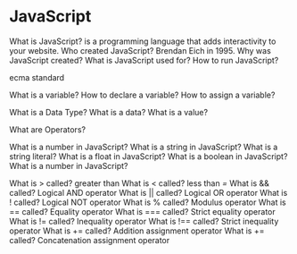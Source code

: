 # JavaScript

What is JavaScript?
  is a programming language that adds interactivity to your website.
Who created JavaScript?
  Brendan Eich in 1995.
Why was JavaScript created?
What is JavaScript used for?
How to run JavaScript?

ecma standard

What is a variable?
How to declare a variable?
How to assign a variable?

What is a Data Type?
What is a data?
What is a value?

What are Operators?

What is a number in JavaScript?
What is a string in JavaScript?
  What is a string literal?
What is a float in JavaScript?
What is a boolean in JavaScript?
What is a number in JavaScript?

What is > called? greater than
What is < called? less than
  *=*
What is && called? Logical AND operator
What is || called? Logical OR operator
What is ! called? Logical NOT operator
What is % called? Modulus operator
What is == called? Equality operator
What is === called? Strict equality operator
What is != called? Inequality operator
What is !== called? Strict inequality operator
What is += called? Addition assignment operator
  What is += called? Concatenation assignment operator
